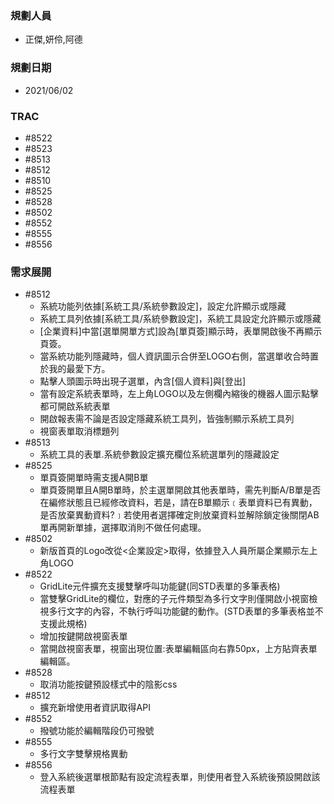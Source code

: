### <div id="user">規劃人員</div>
* 正傑,妍伶,阿德

### <div id="updatedate">規劃日期</div>
* 2021/06/02

### <div id="trac">TRAC</div>
* #8522
* #8523
* #8513
* #8512
* #8510
* #8525
* #8528
* #8502
* #8552
* #8555
* #8556

### <div id="requirement">需求展開</div>
* #8512
    * 系統功能列依據[系統工具/系統參數設定]，設定允許顯示或隱藏
    * 系統工具列依據[系統工具/系統參數設定]，系統工具設定允許顯示或隱藏
    * [企業資料]中當[選單開單方式]設為[單頁簽]顯示時，表單開啟後不再顯示頁簽。
    * 當系統功能列隱藏時，個人資訊圖示合併至LOGO右側，當選單收合時置於我的最愛下方。
    * 點擊人頭圖示時出現子選單，內含[個人資料]與[登出]
    * 當有設定系統表單時，左上角LOGO以及左側欄內縮後的機器人圖示點擊都可開啟系統表單
    * 開啟報表需不論是否設定隱藏系統工具列，皆強制顯示系統工具列
    * 視窗表單取消標題列
* #8513
    * 系統工具的表單.系統參數設定擴充欄位系統選單列的隱藏設定
* #8525
    * 單頁簽開單時需支援A開B單
    * 單頁簽開單且A開B單時，於主選單開啟其他表單時，需先判斷A/B單是否在編修狀態且已經修改資料，若是，請在B單顯示﹝表單資料已有異動，是否放棄異動資料?﹞若使用者選擇確定則放棄資料並解除鎖定後關閉AB單再開新單據，選擇取消則不做任何處理。
* #8502
    * 新版首頁的Logo改從<企業設定>取得，依據登入人員所屬企業顯示左上角LOGO
* #8522
    * GridLite元件擴充支援雙擊呼叫功能鍵(同STD表單的多筆表格)
    * 當雙擊GridLite的欄位，對應的子元件類型為多行文字則僅開啟小視窗檢視多行文字的內容，不執行呼叫功能鍵的動作。(STD表單的多筆表格並不支援此規格)
    * 增加按鍵開啟視窗表單
    * 當開啟視窗表單，視窗出現位置:表單編輯區向右靠50px，上方貼齊表單編輯區。
* #8528
    * 取消功能按鍵預設樣式中的陰影css
* #8512
    * 擴充新增使用者資訊取得API
* #8552
    * 撥號功能於編輯階段仍可撥號
* #8555
    * 多行文字雙擊規格異動
* #8556
    * 登入系統後選單根節點有設定流程表單，則使用者登入系統後預設開啟該流程表單